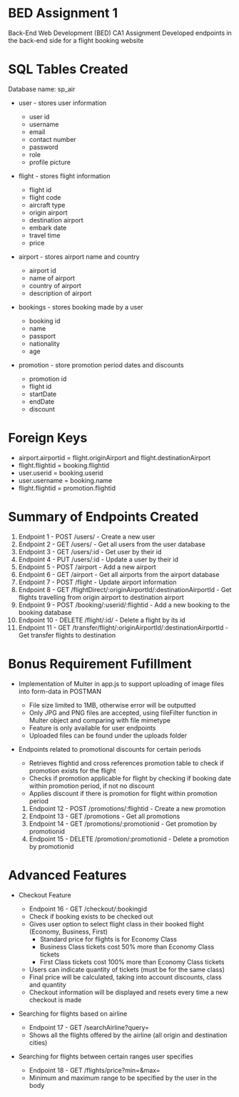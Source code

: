 # BED Assignment 1
Back-End Web Development (BED) CA1 Assignment
Developed endpoints in the back-end side for a flight booking website

# SQL Tables Created
Database name: sp_air
- user - stores user information
    - user id
    - username
    - email
    - contact number
    - password
    - role
    - profile picture

- flight - stores flight information
    - flight id 
    - flight code
    - aircraft type
    - origin airport
    - destination airport
    - embark date
    - travel time
    - price
 
- airport - stores airport name and country
    - airport id
    - name of airport
    - country of airport
    - description of airport

- bookings - stores booking made by a user
    - booking id
    - name
    - passport
    - nationality
    - age

- promotion - store promotion period dates and discounts
    - promotion id
    - flight id
    - startDate
    - endDate
    - discount

# Foreign Keys
- airport.airportid = flight.originAirport and flight.destinationAirport
- flight.flightid = booking.flightid
- user.userid = booking.userid
- user.username = booking.name
- flight.flightid = promotion.flightid

# Summary of Endpoints Created
1. Endpoint 1 - POST /users/ - Create a new user
2. Endpoint 2 - GET /users/ - Get all users from the user database
3. Endpoint 3 - GET /users/:id - Get user by their id
4. Endpoint 4 - PUT /users/:id - Update a user by their id
5. Endpoint 5 - POST /airport - Add a new airport
6. Endpoint 6 - GET /airport - Get all airports from the airport database
7. Endpoint 7 - POST /flight - Update airport information
8. Endpoint 8 - GET /flightDirect/:originAirportId/:destinationAirportId - Get flights travelling from origin airport to destination airport
9. Endpoint 9 - POST /booking/:userid/:flightid - Add a new booking to the booking database
10. Endpoint 10 - DELETE /flight/:id/ - Delete a flight by its id
11. Endpoint 11 - GET /transfer/flight/:originAirportId/:destinationAirportId - Get transfer flights to destination

# Bonus Requirement Fufillment
- Implementation of Multer in app.js to support uploading of image files into form-data in POSTMAN
    - File size limited to 1MB, otherwise error will be outputted
    - Only JPG and PNG files are accepted, using fileFilter function in Multer object and comparing with file mimetype
    - Feature is only available for user endpoints
    - Uploaded files can be found under the uploads folder

- Endpoints related to promotional discounts for certain periods
    - Retrieves flightid and cross references promotion table to check if promotion exists for the flight
    - Checks if promotion applicable for flight by checking if booking date within promotion period, if not no discount
    - Applies discount if there is promotion for flight within promotion period

    1. Endpoint 12 - POST /promotions/:flightid - Create a new promotion
    2. Endpoint 13 - GET /promotions - Get all promotions
    3. Endpoint 14 - GET /promotions/:promotionid - Get promotion by promotionid
    4. Endpoint 15 - DELETE /promotion/:promotionid - Delete a promotion by promotionid

# Advanced Features
- Checkout Feature
    - Endpoint 16 - GET /checkout/:bookingid
    - Check if booking exists to be checked out
    - Gives user option to select flight class in their booked flight (Economy, Business, First)
        - Standard price for flights is for Economy Class
        - Business Class tickets cost 50% more than Economy Class tickets
        - First Class tickets cost 100% more than Economy Class tickets
    - Users can indicate quantity of tickets (must be for the same class)
    - Final price will be calculated, taking into account discounts, class and quantity
    - Checkout information will be displayed and resets every time a new checkout is made

- Searching for flights based on airline
    - Endpoint 17 - GET /searchAirline?query=
    - Shows all the flights offered by the airline (all origin and destination cities)

- Searching for flights between certain ranges user specifies
    - Endpoint 18 - GET /flights/price?min=&max=
    - Minimum and maximum range to be specified by the user in the body



